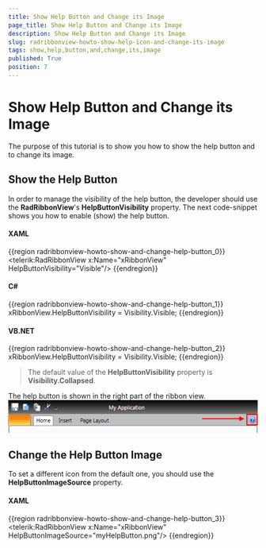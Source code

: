 ```yaml
---
title: Show Help Button and Change its Image
page_title: Show Help Button and Change its Image
description: Show Help Button and Change its Image
slug: radribbonview-howto-show-help-icon-and-change-its-image
tags: show,help,button,and,change,its,image
published: True
position: 7
---
```


# Show Help Button and Change its Image

The purpose of this tutorial is to show you how to show the help button and to change its image. 

## Show the Help Button

In order to manage the visibility of the help button, the developer should use the __RadRibbonView__'s __HelpButtonVisibility__ property. The next code-snippet shows you how to enable (show) the help button.

#### __XAML__
{{region radribbonview-howto-show-and-change-help-button_0}}
	<telerik:RadRibbonView x:Name="xRibbonView" HelpButtonVisibility="Visible"/>
{{endregion}}

#### __C#__
{{region radribbonview-howto-show-and-change-help-button_1}}
	xRibbonView.HelpButtonVisibility = Visibility.Visible;
{{endregion}}

#### __VB.NET__
{{region radribbonview-howto-show-and-change-help-button_2}}
	xRibbonView.HelpButtonVisibility = Visibility.Visible;
{{endregion}}

>The default value of the __HelpButtonVisibility__ property is __Visibility.Collapsed__.		  

The help button is shown in the right part of the ribbon view.
![Rad Ribbon View How To Show And Change Help Button](images/RadRibbonView_HowTo_ShowAndChange_Help_Button.png)

## Change the Help Button Image

To set a different icon from the default one, you should use the __HelpButtonImageSource__ property.

#### __XAML__

{{region radribbonview-howto-show-and-change-help-button_3}}
	<telerik:RadRibbonView x:Name="xRibbonView" HelpButtonImageSource="myHelpButton.png"/>
{{endregion}}
